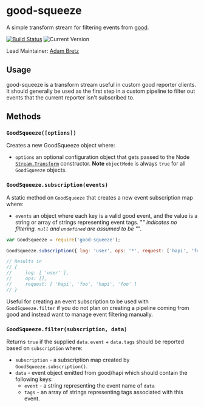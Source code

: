 # good-squeeze

A simple transform stream for filtering events from [good](https://github.com/hapijs/good).

[![Build Status](https://travis-ci.org/hapijs/good-squeeze.svg?branch=master&style=flat)](https://travis-ci.org/hapijs/good-squeeze)
![Current Version](https://img.shields.io/npm/v/good-squeeze.svg?style=flat)

Lead Maintainer: [Adam Bretz](https://github.com/arb)

## Usage

good-squeeze is a transform stream useful in custom good reporter clients. It should generally be used as the first step in a custom pipeline to filter out events that the current reporter isn't subscribed to.

## Methods

### `GoodSqueeze([options])`

Creates a new GoodSqueeze object where:

- `options` an optional configuration object that gets passed to the Node [`Stream.Transform`](http://nodejs.org/api/stream.html#stream_class_stream_transform) constructor. **Note** `objectMode` is always `true` for all `GoodSqueeze` objects.

### `GoodSqueeze.subscription(events)`

A static method on `GoodSqueeze` that creates a new event subscription map where:

- `events` an object where each key is a valid good event, and the value is a string or array of strings representing event tags. "*" indicates no filtering. `null` and `undefined` are assumed to be "*".

```js
var GoodSqueeze = require('good-squeeze');

GoodSqueeze.subscription({ log: 'user', ops: '*', request: ['hapi', 'foo'] });

// Results in
// {
//     log: [ 'user' ],
//     ops: [],
//     request: [ 'hapi', 'foo', 'hapi', 'foo' ]
// }
```

Useful for creating an event subscription to be used with `GoodSqueeze.filter` if you do not plan on creating a pipeline coming from good and instead want to manage event filtering manually.


### `GoodSqueeze.filter(subscription, data)`

Returns `true` if the supplied `data.event` + `data.tags` should be reported based on `subscription` where:

- `subscription` - a subscription map created by `GoodSqueeze.subscription()`.
- `data` - event object emitted from good/hapi which should contain the following keys:
    - `event` - a string representing the event name of `data`
    - `tags` - an array of strings representing tags associated with this event.

